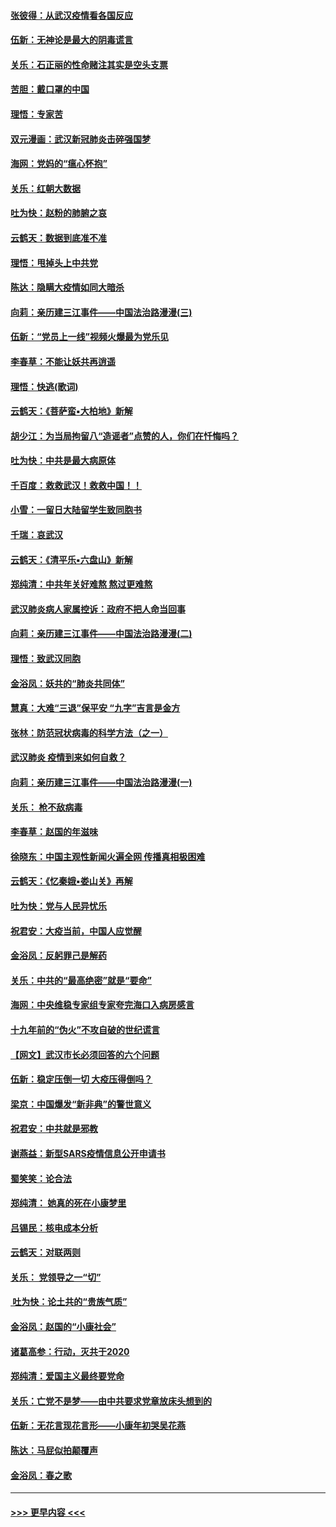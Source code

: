 #### [张彼得：从武汉疫情看各国反应](../pages/nsc993/n11850102.md?t=02071222) 
#### [伍新：无神论是最大的阴毒谎言](../pages/nsc993/n11846129.md?t=02071222) 
#### [关乐：石正丽的性命赌注其实是空头支票](../pages/nsc993/n11846109.md?t=02071222) 
#### [苦胆：戴口罩的中国](../pages/nsc993/n11845576.md?t=02071222) 
#### [理悟：专家苦](../pages/nsc993/n11845564.md?t=02071222) 
#### [双元漫画：武汉新冠肺炎击碎强国梦](../pages/nsc993/n11843320.md?t=02071222) 
#### [海网：党妈的“瘟心怀抱”](../pages/nsc993/n11840740.md?t=02071222) 
#### [关乐：红朝大数据](../pages/nsc993/n11840675.md?t=02071222) 
#### [吐为快：赵粉的肺腑之哀](../pages/nsc993/n11840618.md?t=02071222) 
#### [云鹤天：数据到底准不准](../pages/nsc993/n11840325.md?t=02071222) 
#### [理悟：甩掉头上中共党](../pages/nsc993/n11838826.md?t=02071222) 
#### [陈达：隐瞒大疫情如同大暗杀](../pages/nsc993/n11838771.md?t=02071222) 
#### [向莉：亲历建三江事件——中国法治路漫漫(三)](../pages/nsc993/n11831825.md?t=02071222) 
#### [伍新：“党员上一线”视频火爆最为党乐见](../pages/nsc993/n11838200.md?t=02071222) 
#### [李春草：不能让妖共再逍遥](../pages/nsc993/n11838102.md?t=02071222) 
#### [理悟：快逃(歌词)](../pages/nsc993/n11838083.md?t=02071222) 
#### [云鹤天：《菩萨蛮▪大柏地》新解](../pages/nsc993/n11838059.md?t=02071222) 
#### [胡少江：为当局拘留八“造谣者”点赞的人，你们在忏悔吗？](../pages/nsc993/n11836801.md?t=02071222) 
#### [吐为快：中共是最大病原体](../pages/nsc993/n11836748.md?t=02071222) 
#### [千百度：救救武汉！救救中国！！](../pages/nsc993/n11836145.md?t=02071222) 
#### [小雪：一留日大陆留学生致同胞书](../pages/nsc993/n11834624.md?t=02071222) 
#### [千瑞：哀武汉](../pages/nsc993/n11833647.md?t=02071222) 
#### [云鹤天：《清平乐▪六盘山》新解](../pages/nsc993/n11833611.md?t=02071222) 
#### [郑纯清：中共年关好难熬 熬过更难熬](../pages/nsc993/n11833489.md?t=02071222) 
#### [武汉肺炎病人家属控诉：政府不把人命当回事](../pages/nsc993/n11833205.md?t=02071222) 
#### [向莉：亲历建三江事件——中国法治路漫漫(二)](../pages/nsc993/n11829102.md?t=02071222) 
#### [理悟：致武汉同胞](../pages/nsc993/n11831522.md?t=02071222) 
#### [金浴凤：妖共的“肺炎共同体”](../pages/nsc993/n11829448.md?t=02071222) 
#### [慧真：大难“三退”保平安 “九字”吉言是金方](../pages/nsc993/n11829501.md?t=02071222) 
#### [张林：防范冠状病毒的科学方法（之一）](../pages/nsc993/n11828618.md?t=02071222) 
#### [武汉肺炎 疫情到来如何自救？](../pages/nsc993/n11827632.md?t=02071222) 
#### [向莉：亲历建三江事件——中国法治路漫漫(一)](../pages/nsc993/n11827190.md?t=02071222) 
#### [关乐： 枪不敌病毒](../pages/nsc993/n11826746.md?t=02071222) 
#### [李春草：赵国的年滋味](../pages/nsc993/n11826321.md?t=02071222) 
#### [徐晓东：中国主观性新闻火遍全网 传播真相极困难](../pages/nsc993/n11826508.md?t=02071222) 
#### [云鹤天：《忆秦娥▪娄山关》再解](../pages/nsc993/n11824682.md?t=02071222) 
#### [吐为快：党与人民异忧乐](../pages/nsc993/n11824660.md?t=02071222) 
#### [祝君安：大疫当前，中国人应觉醒](../pages/nsc993/n11821946.md?t=02071222) 
#### [金浴凤：反躬罪己是解药](../pages/nsc993/n11820280.md?t=02071222) 
#### [关乐：中共的“最高绝密”就是“要命”](../pages/nsc993/n11816946.md?t=02071222) 
#### [海网：中央维稳专家组专家夸完海口入病房感言](../pages/nsc993/n11815138.md?t=02071222) 
#### [十九年前的“伪火”不攻自破的世纪谎言](../pages/nsc993/n11813238.md?t=02071222) 
#### [【网文】武汉市长必须回答的六个问题](../pages/nsc993/n11813848.md?t=02071222) 
#### [伍新：稳定压倒一切 大疫压得倒吗？](../pages/nsc993/n11812634.md?t=02071222) 
#### [梁京：中国爆发“新非典”的警世意义](../pages/nsc993/n11812554.md?t=02071222) 
#### [祝君安：中共就是邪教](../pages/nsc993/n11812431.md?t=02071222) 
#### [谢燕益：新型SARS疫情信息公开申请书](../pages/nsc993/n11808840.md?t=02071222) 
#### [蜀笑笑：论合法](../pages/nsc993/n11808064.md?t=02071222) 
#### [郑纯清： 她真的死在小康梦里](../pages/nsc993/n11806623.md?t=02071222) 
#### [吕锡民：核电成本分析](../pages/nsc993/n11806284.md?t=02071222) 
#### [云鹤天：对联两则](../pages/nsc993/n11805957.md?t=02071222) 
#### [关乐： 党领导之一“切”](../pages/nsc993/n11804505.md?t=02071222) 
#### [ 吐为快：论土共的“贵族气质”](../pages/nsc993/n11804490.md?t=02071222) 
#### [金浴凤：赵国的“小康社会”](../pages/nsc993/n11804452.md?t=02071222) 
#### [诸葛高参：行动，灭共于2020](../pages/nsc993/n11804120.md?t=02071222) 
#### [郑纯清：爱国主义最终要党命](../pages/nsc993/n11802197.md?t=02071222) 
#### [关乐：亡党不是梦——由中共要求党章放床头想到的](../pages/nsc993/n11802156.md?t=02071222) 
#### [伍新：无花言现花言形——小康年初哭吴花燕](../pages/nsc993/n11800044.md?t=02071222) 
#### [陈达：马屁似拍颠覆声](../pages/nsc993/n11800010.md?t=02071222) 
#### [金浴凤：春之歌](../pages/nsc993/n11797687.md?t=02071222) 

----
#### [ >>> 更早内容 <<< ](../indexes/nsc993-earlier.md)
